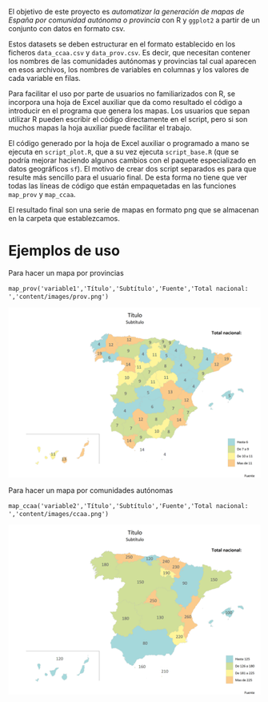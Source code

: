 El objetivo de este proyecto es *automatizar la generación de mapas de España por comunidad autónoma o provincia* con R y ```ggplot2``` a partir de un conjunto con datos en formato csv. 

Estos datasets se deben estructurar en el formato establecido en los ficheros ```data_ccaa.csv``` y ```data_prov.csv```. Es decir, que necesitan contener los nombres de las comunidades autónomas y provincias tal cual aparecen en esos archivos, los nombres de variables en columnas y los valores de cada variable en filas.

Para facilitar el uso por parte de usuarios no familiarizados con R, se incorpora una hoja de Excel auxiliar que da como resultado el código a introducir en el programa que genera los mapas. Los usuarios que sepan utilizar R pueden escribir el código directamente en el script, pero si son muchos mapas la hoja auxiliar puede facilitar el trabajo.

El código generado por la hoja de Excel auxiliar o programado a mano se ejecuta en ```script_plot.R```, que a su vez ejecuta ```script_base.R``` (que se podría mejorar haciendo algunos cambios con el paquete especializado en datos geográficos ```sf```). El motivo de crear dos script separados es para que resulte más sencillo para el usuario final. De esta forma no tiene que ver todas las líneas de código que están empaquetadas en las funciones ```map_prov``` y ```map_ccaa```.

El resultado final son una serie de mapas en formato png que se almacenan en la carpeta que establezcamos.

# Ejemplos de uso

Para hacer un mapa por provincias

```
map_prov('variable1','Título','Subtítulo','Fuente','Total nacional: ','content/images/prov.png')
```

<p align="center">
<img src="content/images/prov.png" alt="drawing" width="600"/>
</p>

Para hacer un mapa por comunidades autónomas

```
map_ccaa('variable2','Título','Subtítulo','Fuente','Total nacional: ','content/images/ccaa.png')
```

<p align="center">
<img src="content/images/ccaa.png" alt="drawing" width="600"/>
</p>
